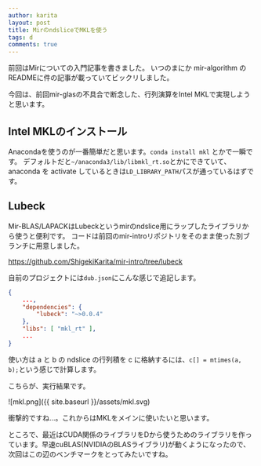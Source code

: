 ```yaml
---
author: karita
layout: post
title: MirのndsliceでMKLを使う
tags: d
comments: true
---
```


前回はMirについての入門記事を書きました。
いつのまにか mir-algorithm のREADMEに件の記事が載っていてビックリしました。

今回は、前回mir-glasの不具合で断念した、行列演算をIntel MKLで実現しようと思います。


## Intel MKLのインストール

Anacondaを使うのが一番簡単だと思います。`conda install mkl` とかで一瞬です。
デフォルトだと`~/anaconda3/lib/libmkl_rt.so`とかにできていて、anaconda を activate しているときは`LD_LIBRARY_PATH`パスが通っているはずです。

## Lubeck

Mir-BLAS/LAPACKはLubeckというmirのndslice用にラップしたライブラリから使うと便利です。
コードは前回のmir-introリポジトリをそのまま使った別ブランチに用意しました。

https://github.com/ShigekiKarita/mir-intro/tree/lubeck

自前のプロジェクトには`dub.json`にこんな感じで追記します。

``` json
{
    ...,
    "dependencies": {
        "lubeck": "~>0.0.4"
    },
    "libs": [ "mkl_rt" ],
    ...
}
```

使い方は a と b の ndslice の行列積を c に格納するには、`c[] = mtimes(a, b);`という感じで計算します。

こちらが、実行結果です。

![mkl.png]({{ site.baseurl }}/assets/mkl.svg)

衝撃的ですね...。これからはMKLをメインに使いたいと思います。

ところで、最近はCUDA関係のライブラリをDから使うためのライブラリを作っています。早速cuBLAS(NVIDIAのBLASライブラリ)が動くようになったので、次回はこの辺のベンチマークをとってみたいですね。


